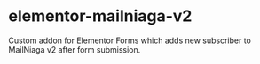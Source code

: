 # elementor-mailniaga-v2
Custom addon for Elementor Forms which adds new subscriber to MailNiaga v2 after form submission.

